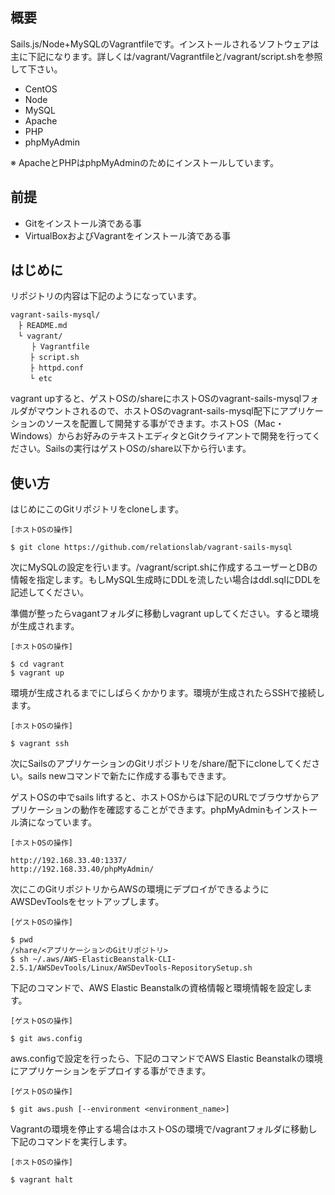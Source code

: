 概要
----

Sails.js/Node+MySQLのVagrantfileです。インストールされるソフトウェアは主に下記になります。詳しくは/vagrant/Vagrantfileと/vagrant/script.shを参照して下さい。

* CentOS
* Node
* MySQL
* Apache
* PHP
* phpMyAdmin

※ ApacheとPHPはphpMyAdminのためにインストールしています。

前提
----

* Gitをインストール済である事
* VirtualBoxおよびVagrantをインストール済である事

はじめに
----

リポジトリの内容は下記のようになっています。

```
vagrant-sails-mysql/
　├ README.md
　└ vagrant/
　   ├ Vagrantfile
　 　├ script.sh
　 　├ httpd.conf
　 　└ etc
```

vagrant upすると、ゲストOSの/shareにホストOSのvagrant-sails-mysqlフォルダがマウントされるので、ホストOSのvagrant-sails-mysql配下にアプリケーションのソースを配置して開発する事ができます。ホストOS（Mac・Windows）からお好みのテキストエディタとGitクライアントで開発を行ってください。Sailsの実行はゲストOSの/share以下から行います。

使い方
----

はじめにこのGitリポジトリをcloneします。

```
[ホストOSの操作]

$ git clone https://github.com/relationslab/vagrant-sails-mysql
```

次にMySQLの設定を行います。/vagrant/script.shに作成するユーザーとDBの情報を指定します。もしMySQL生成時にDDLを流したい場合はddl.sqlにDDLを記述してください。

準備が整ったらvagantフォルダに移動しvagrant upしてください。すると環境が生成されます。

```
[ホストOSの操作]

$ cd vagrant
$ vagrant up
```

環境が生成されるまでにしばらくかかります。環境が生成されたらSSHで接続します。

```
[ホストOSの操作]

$ vagrant ssh
```

次にSailsのアプリケーションのGitリポジトリを/share/配下にcloneしてください。sails newコマンドで新たに作成する事もできます。

ゲストOSの中でsails liftすると、ホストOSからは下記のURLでブラウザからアプリケーションの動作を確認することができます。phpMyAdminもインストール済になっています。

```
[ホストOSの操作]

http://192.168.33.40:1337/
http://192.168.33.40/phpMyAdmin/
```

次にこのGitリポジトリからAWSの環境にデプロイができるようにAWSDevToolsをセットアップします。

```
[ゲストOSの操作]

$ pwd
/share/<アプリケーションのGitリポジトリ>
$ sh ~/.aws/AWS-ElasticBeanstalk-CLI-2.5.1/AWSDevTools/Linux/AWSDevTools-RepositorySetup.sh 
```

下記のコマンドで、AWS Elastic Beanstalkの資格情報と環境情報を設定します。

```
[ゲストOSの操作]

$ git aws.config
```

aws.configで設定を行ったら、下記のコマンドでAWS Elastic Beanstalkの環境にアプリケーションをデプロイする事ができます。

```
[ゲストOSの操作]

$ git aws.push [--environment <environment_name>]
```

Vagrantの環境を停止する場合はホストOSの環境で/vagrantフォルダに移動し下記のコマンドを実行します。

```
[ホストOSの操作]

$ vagrant halt
```

